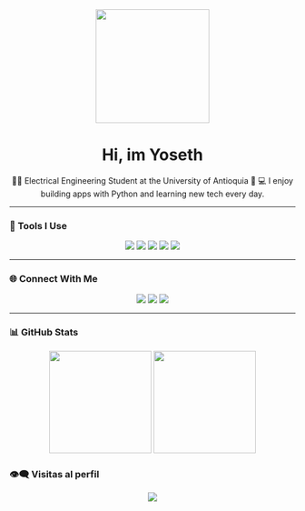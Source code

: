 <div align="center">
  <img src="https://media4.giphy.com/media/v1.Y2lkPTc5MGI3NjExenZodzIxbnEwdThrbXA2Y3QxenZoMm9zemQzNnptdHdnYzliM3pneCZlcD12MV9pbnRlcm5hbF9naWZfYnlfaWQmY3Q9Zw/lmFm5QZMzdmQ8/giphy.gif" width="200"/>
</div>

<h1 align="center">Hi, im Yoseth </h1>

<div align="center">
  👷‍♂️ Electrical Engineering Student at the University of Antioquia 💚  
  💻 I enjoy building apps with Python and learning new tech every day.  
</div>

---

### 🧰 Tools I Use
<div align="center">
  <img src="https://img.shields.io/badge/Python-3670A0?style=for-the-badge&logo=python&logoColor=white" />
  <img src="https://img.shields.io/badge/VS%20Code-007ACC?style=for-the-badge&logo=visual-studio-code&logoColor=white" />
  <img src="https://img.shields.io/badge/Spyder-FF0000?style=for-the-badge&logo=spyder-ide&logoColor=white" />
  <img src="https://img.shields.io/badge/MySQL-005C84?style=for-the-badge&logo=mysql&logoColor=white" />
  <img src="https://img.shields.io/badge/Flet-4285F4?style=for-the-badge&logo=google&logoColor=white" />
</div>

---

### 🌐 Connect With Me
<div align="center">
  <a href="https://www.instagram.com/yosethm_"><img src="https://img.shields.io/badge/Instagram-E4405F?style=for-the-badge&logo=instagram&logoColor=white"/></a>
  <a href="https://x.com/sukunafngr"><img src="https://img.shields.io/badge/X-000000?style=for-the-badge&logo=x&logoColor=white"/></a>
  <a href="mailto:yoseth.mparra@udea.edu.co"><img src="https://img.shields.io/badge/Email-0078D4?style=for-the-badge&logo=gmail&logoColor=white"/></a>
</div>

---

### 📊 GitHub Stats
<div align="center">
  <img src="https://github-readme-stats.vercel.app/api?username=yosethm&show_icons=true&theme=github_dark" height="180px"/>
  <img src="https://github-readme-stats.vercel.app/api/top-langs/?username=yosethm&layout=compact&theme=github_dark" height="180px"/>
</div>


### 👁️‍🗨️ Visitas al perfil

<p align="center">
  <img src="https://komarev.com/ghpvc/?username=YosethMosquera&label=Profile%20views&color=0e75b6&style=flat" />
</p>



